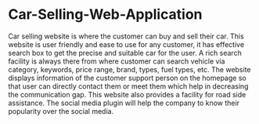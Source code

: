 # Car-Selling-Web-Application

Car selling website is where the customer can buy and sell their car. This website is user friendly and ease to use for any customer, it has effective search box to get the precise and suitable car for the user. A rich search facility is always there from where customer can search vehicle via category, keywords, price range, brand, types, fuel types, etc. The website displays information of the customer support person on the homepage so that user can directly contact them or meet them which help in decreasing the communication gap. This website also provides a facility for road side assistance. The social media plugin will help the company to know their popularity over the social media.


